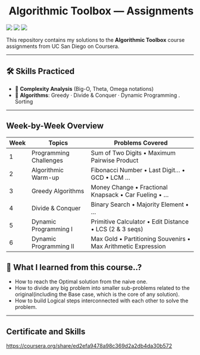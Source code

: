 # ​ Algorithmic Toolbox — Assignments

[![](https://img.shields.io/badge/Course-Algorithmic%20Toolbox-orange)](https://www.coursera.org/learn/algorithmic-toolbox)
[![](https://img.shields.io/badge/Language-C%2B%2B-blue)](https://isocpp.org/)
[![](https://img.shields.io/badge/Status-Done-green)]()

This repository contains my solutions to the **Algorithmic Toolbox** course assignments from UC San Diego on Coursera.


---
## 🛠 Skills Practiced
- 📏 **Complexity Analysis** (Big-O, Theta, Omega notations)
- 🧠 **Algorithms**: Greedy · Divide & Conquer · Dynamic Programming . Sorting
---
##  Week-by-Week Overview 
 | Week | Topics | Problems Covered |
|------|--------|------------------|
| 1 | Programming Challenges | Sum of Two Digits • Maximum Pairwise Product |
| 2 | Algorithmic Warm-up | Fibonacci Number • Last Digit… • GCD • LCM … |
| 3 | Greedy Algorithms | Money Change • Fractional Knapsack • Car Fueling • … |
| 4 | Divide & Conquer | Binary Search • Majority Element • … |
| 5 | Dynamic Programming I | Primitive Calculator • Edit Distance • LCS (2 & 3 seqs) |
| 6 | Dynamic Programming II | Max Gold • Partitioning Souvenirs • Max Arithmetic Expression |

## 📖 What I learned from this course..?
  - How to reach the Optimal solution from the naive one.
  - How to divide any big problem into smaller sub-problems related to the original(including the Base case, which is the core       of any solution).
  - How to build Logical steps interconnected with each other to solve the problem.
---
## Certificate and Skills
https://coursera.org/share/ed2efa9478a98c369d2a2db4da30b572
